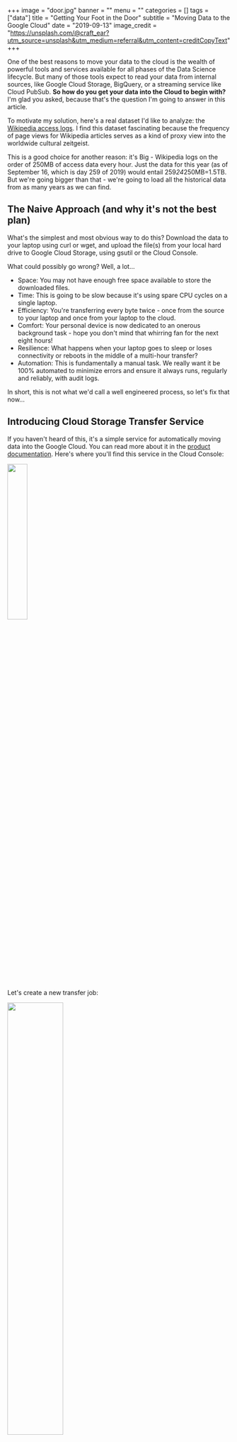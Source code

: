 +++
image = "door.jpg"
banner = ""
menu = ""
categories = []
tags = ["data"]
title = "Getting Your Foot in the Door"
subtitle = "Moving Data to the Google Cloud"
date = "2019-09-13"
image_credit = "https://unsplash.com/@craft_ear?utm_source=unsplash&utm_medium=referral&utm_content=creditCopyText"
+++

One of the best reasons to move your data to the cloud is the wealth of powerful
tools and services available for all phases of the Data Science lifecycle.
But many of those tools expect to read your data from internal sources,
like Google Cloud Storage, BigQuery, or a streaming service like Cloud PubSub.
<strong>So how do you get your data into the Cloud to
begin with?</strong> I'm glad you asked, because that's the question I'm going
to answer in this article.

To motivate my solution, here's a real dataset I'd like to analyze:
the [Wikipedia access logs](http://dumps.wikimedia.your.org/).
I find this dataset fascinating because the frequency of page views
for Wikipedia articles serves as a kind of proxy view into
the worldwide cultural zeitgeist.

This is a good choice for another reason: it's Big - Wikipedia
logs on the order of 250MB of access data every hour.
Just the data for this year (as of September 16, which is day 259 of 2019) would entail 259*24*250MB=1.5TB.
But we're going bigger than that - we're going to load all the historical
data from as many years as we can find.

## The Naive Approach (and why it's not the best plan)

What's the simplest and most obvious way to do this? Download the data to your laptop
using curl or wget, and upload the file(s) from your local hard drive to Google Cloud
Storage, using gsutil or the Cloud Console.

What could possibly go wrong? Well, a lot...

- Space: You may not have enough free space available to store the downloaded files.
- Time: This is going to be slow because it's using spare CPU cycles on a single laptop.
- Efficiency: You're transferring every byte twice - once from the source to your laptop and
  once from your laptop to the cloud.
- Comfort: Your personal device is now dedicated to an onerous background task - hope you don't mind that whirring fan for the next eight hours!
- Resilience: What happens when your laptop goes to sleep or loses connectivity or reboots in the middle of a multi-hour transfer?
- Automation: This is fundamentally a manual task. We really want it be 100% automated to minimize errors and ensure it always runs, regularly and reliably, with audit logs.

In short, this is not what we'd call a well engineered process, so let's fix that now...

## Introducing Cloud Storage Transfer Service

If you haven't heard of this, it's a simple service for automatically moving
data into the Google Cloud. You can read more about it in the [product documentation](https://cloud.google.com/storage-transfer/docs/overview). Here's where you'll find this service in the
Cloud Console:

<img width="30%" src="/img/transfer1.png">

Let's create a new transfer job:

<img width="50%" src="/img/transfer2.png">

We're prompted to enter three sets of specifications:

### Select Source

This can be a GCS Bucket, an S3 bucket, or the web. Since our problem is importing data served on the web, we'll go with the latter option.
Note that when specifying the web as your source, there's an extra level of indirection - you need to supply a URL that returns a file enumerating the URLs you want to fetch (a URL of URLs, if you will).

Note the following rules regarding how the tab separated value file must be formatted:

<img width="50%" src="/img/transfer7.png">

In practice, I've found the file size and checksums are not strictly required (though the header line is). Accordingly, I created a test file called `xfer.tsv` with the following contents:

```
TsvHttpData-1.0
https://dumps.wikimedia.org/other/pageviews/2019/2019-01/pageviews-20190101-000000.gz
https://dumps.wikimedia.org/other/pageviews/2019/2019-01/pageviews-20190101-010000.gz
https://dumps.wikimedia.org/other/pageviews/2019/2019-01/pageviews-20190101-020000.gz
```

Using gsutil, I uploaded a copy of this file to a Cloud Storage object (`gs://mco-wiki/xfer.tsv`) and
entered the full URL of this object (`https://storage.googleapis.com/mco-wiki/xfer.tsvi`) into the Select Source dialog.

<img width="50%" src="/img/transfer3.png">

### Select Destination

Next we select a destination. I'm having the data stored in a bucket named after my project: `gs://mco-wiki`.

<img width="50%" src="/img/transfer4.png">

### Configure Transfer

Finally, we specify whether this is a
one-off request or a recurring request. For the former you can start the transfer running immediately.
For the latter, you can schedule it to recur daily at a specific time of day.

<img width="50%" src="/img/transfer5.png">

Now we've finished giving our input so we can click the Create button to create our transfer request. If all goes well, we'll then see our new job, it's current status, and related attributes.

<img width="50%" src="/img/transfer6.png">

We can come back to this page to check on our job status. When it finished, we'll either see error message(s) or a successful completion indication, in which case the imported data will be waiting for us in the destination bucket.

##  How much is this costing me?

Here's the best part: ingress of data into Google Cloud Storage is always free, as is using the GCS Transfer service. So regardless of how much data you move to the cloud, it won't cost you a cent.

## Taking it to the next level

In this article we saw how to import large files, once or repeatedly, into Google Cloud Storage. But if the file is a big one, we'll most likely be importing a compressed version and we'll want to automatically
decompress it, and load it into a data warehouse, like BigQuery, so that we can do some analysis, visualization, and reporting on this data.
In other words, getting the data into the cloud is just the first step.
In my next article, I'll describe how I'm solving the more comprehensive problem of building an end
to end process for loading, managing, and analyzing the Wikipedia data.
